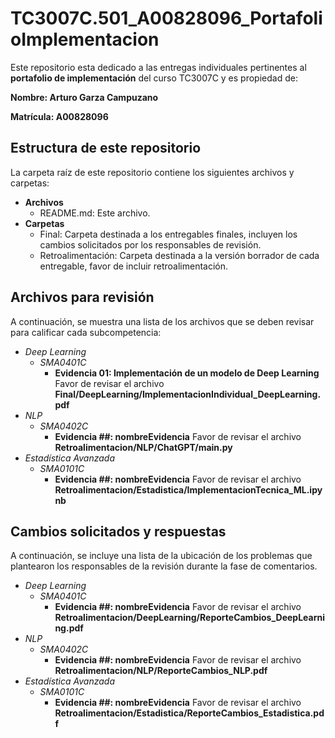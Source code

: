 # TC3007C.501_A00828096_PortafolioImplementacion

Este repositorio esta dedicado a las entregas individuales pertinentes al **portafolio de implementación** del curso TC3007C y es propiedad de:

**Nombre: Arturo Garza Campuzano**

**Matrícula: A00828096**

## Estructura de este repositorio

La carpeta raíz de este repositorio contiene los siguientes archivos y carpetas:

- **Archivos**
  - README.md: Este archivo.
- **Carpetas**
  - Final: Carpeta destinada a los entregables finales, incluyen los cambios solicitados por los responsables de revisión.
  - Retroalimentación: Carpeta destinada a la versión borrador de cada entregable, favor de incluir retroalimentación.

## Archivos para revisión

A continuación, se muestra una lista de los archivos que se deben revisar para calificar cada subcompetencia:

- *Deep Learning*
  - *SMA0401C*
    - **Evidencia 01: Implementación de un modelo de Deep Learning** Favor de revisar el archivo **Final/DeepLearning/ImplementacionIndividual_DeepLearning.pdf**
- *NLP*
  - *SMA0402C*
    - **Evidencia ##: nombreEvidencia** Favor de revisar el archivo **Retroalimentacion/NLP/ChatGPT/main.py**
- *Estadística Avanzada*
  - *SMA0101C*
    - **Evidencia ##: nombreEvidencia** Favor de revisar el archivo **Retroalimentacion/Estadistica/ImplementacionTecnica_ML.ipynb**

## Cambios solicitados y respuestas

A continuación, se incluye una lista de la ubicación de los problemas que plantearon los responsables de la revisión durante la fase de comentarios.

- *Deep Learning*
  - *SMA0401C*
    - **Evidencia ##: nombreEvidencia** Favor de revisar el archivo **Retroalimentacion/DeepLearning/ReporteCambios_DeepLearning.pdf**
- *NLP*
  - *SMA0402C*
    - **Evidencia ##: nombreEvidencia** Favor de revisar el archivo **Retroalimentacion/NLP/ReporteCambios_NLP.pdf**
- *Estadística Avanzada*
  - *SMA0101C*
    - **Evidencia ##: nombreEvidencia** Favor de revisar el archivo **Retroalimentacion/Estadistica/ReporteCambios_Estadistica.pdf**

